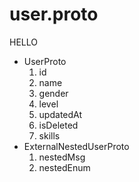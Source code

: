 # user.proto

HELLO

- UserProto
  1. id
  2. name
  3. gender
  4. level
  5. updatedAt
  6. isDeleted
  7. skills
- ExternalNestedUserProto
  1. nestedMsg
  2. nestedEnum
